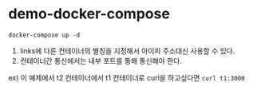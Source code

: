 # demo-docker-compose

```
docker-compose up -d
```

1. links에 다른 컨테이너의 별칭을 지정해서 아이피 주소대신 사용할 수 있다.
2. 컨테이너간 통신에서는 내부 포트를 통해 통신해야 한다.

ex) 이 예제에서 t2 컨테이너에서 t1 컨테이너로 curl을 하고싶다면 `curl t1:3000`
